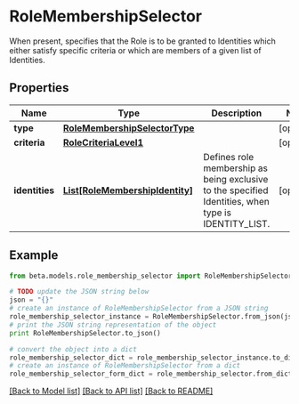 # RoleMembershipSelector

When present, specifies that the Role is to be granted to Identities which either satisfy specific criteria or which are members of a given list of Identities.

## Properties
Name | Type | Description | Notes
------------ | ------------- | ------------- | -------------
**type** | [**RoleMembershipSelectorType**](RoleMembershipSelectorType.md) |  | [optional] 
**criteria** | [**RoleCriteriaLevel1**](RoleCriteriaLevel1.md) |  | [optional] 
**identities** | [**List[RoleMembershipIdentity]**](RoleMembershipIdentity.md) | Defines role membership as being exclusive to the specified Identities, when type is IDENTITY_LIST. | [optional] 

## Example

```python
from beta.models.role_membership_selector import RoleMembershipSelector

# TODO update the JSON string below
json = "{}"
# create an instance of RoleMembershipSelector from a JSON string
role_membership_selector_instance = RoleMembershipSelector.from_json(json)
# print the JSON string representation of the object
print RoleMembershipSelector.to_json()

# convert the object into a dict
role_membership_selector_dict = role_membership_selector_instance.to_dict()
# create an instance of RoleMembershipSelector from a dict
role_membership_selector_form_dict = role_membership_selector.from_dict(role_membership_selector_dict)
```
[[Back to Model list]](../README.md#documentation-for-models) [[Back to API list]](../README.md#documentation-for-api-endpoints) [[Back to README]](../README.md)


